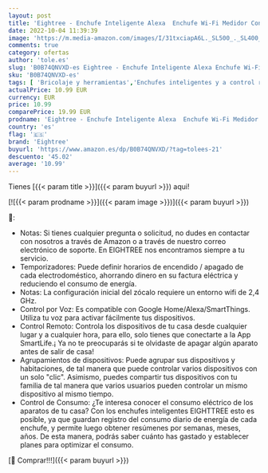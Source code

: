 ```yaml
---
layout: post
title: 'Eightree - Enchufe Inteligente Alexa  Enchufe Wi-Fi Medidor Consumo  Tomada Inteligente Programable con Temporizador  Control Remoto por APP&Voz  Compatible con Alexa  Google Home y SmartThings  16A 3680W  1Pack'
date: 2022-10-04 11:39:39
image: 'https://m.media-amazon.com/images/I/31txciapA6L._SL500_._SL400_.jpg'
comments: true
category: ofertas
author: 'tole.es'
slug: 'B0B74QNVXD-es Eightree - Enchufe Inteligente Alexa Enchufe Wi-Fi Medidor...'
sku: 'B0B74QNVXD-es'
tags: [ 'Bricolaje y herramientas','Enchufes inteligentes y a control remoto','Enchufes y accesorios','Instalación eléctrica','alexa','eightree','enchufe','google','home','inteligente','🇪🇸', ]
actualPrice: 10.99 EUR
currency: EUR
price: 10.99
comparePrice: 19.99 EUR
prodname: 'Eightree - Enchufe Inteligente Alexa  Enchufe Wi-Fi Medidor Consumo  Tomada Inteligente Programable con Temporizador  Control Remoto por APP&Voz  Compatible con Alexa  Google Home y SmartThings  16A 3680W  1Pack'
country: 'es'
flag: '🇪🇸'
brand: 'Eightree'
buyurl: 'https://www.amazon.es/dp/B0B74QNVXD/?tag=tolees-21'
descuento: '45.02'
average: '10.99'
---
```


Tienes [{{< param title >}}]({{< param buyurl >}}) aqui!

[![{{< param prodname >}}]({{< param image >}})]({{< param buyurl >}})

🔎:

- Notas: Si tienes cualquier pregunta o solicitud, no dudes en contactar con nosotros a través de Amazon o a través de nuestro correo electrónico de soporte. En EIGHTREE nos encontramos siempre a tu servicio.
- Temporizadores: Puede definir horarios de encendido / apagado de cada electrodoméstico, ahorrando dinero en su factura eléctrica y reduciendo el consumo de energía.
- Notas: La configuración inicial del zócalo requiere un entorno wifi de 2,4 GHz.
- Control por Voz: Es compatible con Google Home/Alexa/SmartThings. Utiliza tu voz para activar fácilmente tus dispositivos.
- Control Remoto: Controla los dispositivos de tu casa desde cualquier lugar y a cualquier hora, para ello, solo tienes que conectarte a la App SmartLife.¡ Ya no te preocuparás si te olvidaste de apagar algún aparato antes de salir de casa!
- Agrupamientos de dispositivos: Puede agrupar sus dispositivos y habitaciones, de tal manera que puede controlar varios dispositivos con un solo "clic". Asimismo, puedes compartir tus dispositivos con tu familia de tal manera que varios usuarios pueden controlar un mismo dispositivo al mismo tiempo.
- Control de Consumo: ¿Te interesa conocer el consumo eléctrico de los aparatos de tu casa? Con los enchufes inteligentes EIGHTTREE esto es posible, ya que guardan registro del consumo diario de energía de cada enchufe, y permite luego obtener resúmenes por semanas, meses, años. De esta manera, podrás saber cuánto has gastado y establecer planes para optimizar el consumo.

[🛒 Comprar!!!]({{< param buyurl >}})
